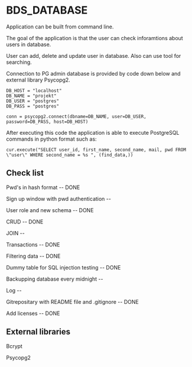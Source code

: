 # BDS_DATABASE

Application can be built from command line. 

The goal of the application is that the user can check inforamtions about users in database.

User can add, delete and update user in database. Also can use tool for searching.

Connection to PG admin database is provided by code down below and external library Psycopg2.

```
DB_HOST = "localhost"
DB_NAME = "projekt"
DB_USER = "postgres"
DB_PASS = "postgres"

conn = psycopg2.connect(dbname=DB_NAME, user=DB_USER, password=DB_PASS, host=DB_HOST)
```

After executing this code the application is able to execute PostgreSQL commands in python format such as:

```
cur.execute("SELECT user_id, first_name, second_name, mail, pwd FROM \"user\" WHERE second_name = %s ", (find_data,))
```

## Check list

Pwd's in hash format -- DONE

Sign up window with pwd authentication --

User role and new schema -- DONE

CRUD -- DONE

JOIN -- 

Transactions -- DONE

Filtering data -- DONE

Dummy table for SQL injection testing -- DONE

Backupping database every midnight -- 

Log -- 

Gitrepositary with README file and .gitignore -- DONE

Add licenses -- DONE

## External libraries


Bcrypt

Psycopg2
